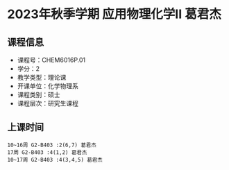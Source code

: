 # 2023年秋季学期 应用物理化学II 葛君杰






## 课程信息

- 课程号：CHEM6016P.01
- 学分：2
- 教学类型：理论课
- 开课单位：化学物理系
- 课程类别：硕士
- 课程层次：研究生课程

## 上课时间

```
10~16周 G2-B403 :2(6,7) 葛君杰
17周 G2-B403 :4(1,2) 葛君杰
10~17周 G2-B403 :4(3,4,5) 葛君杰
```

